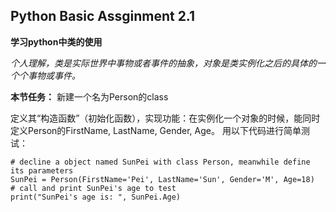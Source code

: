 ## Python Basic Assginment 2.1

**学习python中类的使用**

*个人理解，类是实际世界中事物或者事件的抽象，对象是类实例化之后的具体的一个个事物或事件。*

**本节任务：**
新建一个名为Person的class

定义其“构造函数”（初始化函数），实现功能：在实例化一个对象的时候，能同时定义Person的FirstName, LastName, Gender, Age。
用以下代码进行简单测试：

```
# decline a object named SunPei with class Person, meanwhile define its parameters
SunPei = Person(FirstName='Pei', LastName='Sun', Gender='M', Age=18)
# call and print SunPei's age to test 
print("SunPei's age is: ", SunPei.Age)
```
